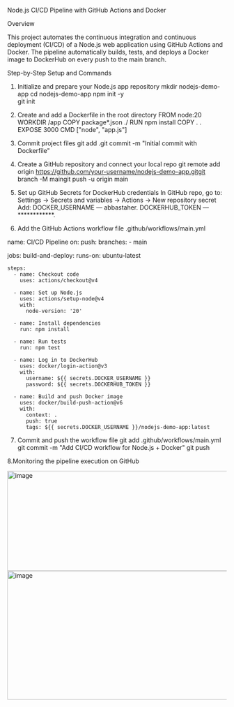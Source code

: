 Node.js CI/CD Pipeline with GitHub Actions and Docker


Overview

This project automates the continuous integration and continuous deployment (CI/CD) of a Node.js web application using GitHub Actions and Docker. The pipeline automatically builds, tests, and deploys a Docker image to DockerHub on every push to the main branch.

Step-by-Step Setup and Commands

1. Initialize and prepare your Node.js app repository
mkdir nodejs-demo-app
cd nodejs-demo-app
npm init -y           
git init
     
2. Create and add a Dockerfile in the root directory
FROM node:20
WORKDIR /app
COPY package*.json ./
RUN npm install
COPY . .
EXPOSE 3000
CMD ["node", "app.js"]

3. Commit project files
git add .git commit -m "Initial commit with Dockerfile"


4. Create a GitHub repository and connect your local repo
git remote add origin https://github.com/your-username/nodejs-demo-app.gitgit branch -M maingit push -u origin main

5. Set up GitHub Secrets for DockerHub credentials
In GitHub repo, go to:
Settings → Secrets and variables → Actions → New repository secret
Add:
DOCKER_USERNAME — abbastaher.
DOCKERHUB_TOKEN — ************.


6. Add the GitHub Actions workflow file .github/workflows/main.yml

name: CI/CD Pipeline
on:
  push:
    branches:
      - main

jobs:
  build-and-deploy:
    runs-on: ubuntu-latest

    steps:
      - name: Checkout code
        uses: actions/checkout@v4

      - name: Set up Node.js
        uses: actions/setup-node@v4
        with:
          node-version: '20'

      - name: Install dependencies
        run: npm install

      - name: Run tests
        run: npm test

      - name: Log in to DockerHub
        uses: docker/login-action@v3
        with:
          username: ${{ secrets.DOCKER_USERNAME }}
          password: ${{ secrets.DOCKERHUB_TOKEN }}

      - name: Build and push Docker image
        uses: docker/build-push-action@v6
        with:
          context: .
          push: true
          tags: ${{ secrets.DOCKER_USERNAME }}/nodejs-demo-app:latest

          
7. Commit and push the workflow file
git add .github/workflows/main.yml
git commit -m "Add CI/CD workflow for Node.js + Docker"
git push


8.Monitoring the pipeline execution on GitHub

<img width="691" height="229" alt="image" src="https://github.com/user-attachments/assets/a8083441-3fb4-48bb-a944-c456ea200323" />
<img width="692" height="295" alt="image" src="https://github.com/user-attachments/assets/433a4415-4f66-41c5-acab-08e2fb97bdb8" />






